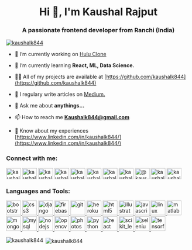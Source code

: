 <h1 align="center">Hi 👋, I'm Kaushal Rajput</h1>
<h3 align="center">A passionate frontend developer from Ranchi (India)</h3>

<p align="left"> <a href="https://github.com/ryo-ma/github-profile-trophy"><img src="https://github-profile-trophy.vercel.app/?username=kaushalk844" alt="kaushalk844" /></a> </p>

- 🔭 I’m currently working on [Hulu Clone](https://github.com/kaushalk844/Hulu-Clone)

- 🌱 I’m currently learning **React, ML, Data Science.**

- 👨‍💻 All of my projects are available at [https://github.com/kaushalk844](https://github.com/kaushalk844)

- 📝 I regulary write articles on [Medium.](Medium.)

- 💬 Ask me about **anythings...**

- 📫 How to reach me **Kaushalk844@gmail.com**

- 📄 Know about my experiences [https://www.linkedin.com/in/kaushalk844/](https://www.linkedin.com/in/kaushalk844/)

<h3 align="left">Connect with me:</h3>
<p align="left">
<a href="https://linkedin.com/in/kaushalk844" target="blank"><img align="center" src="https://cdn.jsdelivr.net/npm/simple-icons@3.0.1/icons/linkedin.svg" alt="kaushalk844" height="30" width="40" /></a>
<a href="https://codesandbox.com/kaushalk844" target="blank"><img align="center" src="https://cdn.jsdelivr.net/npm/simple-icons@3.0.1/icons/codesandbox.svg" alt="kaushalk844" height="30" width="40" /></a>
<a href="https://fb.com/kaushal159357" target="blank"><img align="center" src="https://cdn.jsdelivr.net/npm/simple-icons@3.0.1/icons/facebook.svg" alt="kaushal159357" height="30" width="40" /></a>
<a href="https://instagram.com/kaushalk844" target="blank"><img align="center" src="https://cdn.jsdelivr.net/npm/simple-icons@3.0.1/icons/instagram.svg" alt="kaushalk844" height="30" width="40" /></a>
<a href="https://www.codechef.com/users/kaushalk844" target="blank"><img align="center" src="https://cdn.jsdelivr.net/npm/simple-icons@3.1.0/icons/codechef.svg" alt="kaushalk844" height="30" width="40" /></a>
<a href="https://www.hackerrank.com/kaushalk844" target="blank"><img align="center" src="https://cdn.jsdelivr.net/npm/simple-icons@3.0.1/icons/hackerrank.svg" alt="kaushalk844" height="30" width="40" /></a>
<a href="https://codeforces.com/profile/kaushalk844" target="blank"><img align="center" src="https://cdn.jsdelivr.net/npm/simple-icons@3.0.1/icons/codeforces.svg" alt="kaushalk844" height="30" width="40" /></a>
<a href="https://www.leetcode.com/kaushalk844" target="blank"><img align="center" src="https://cdn.jsdelivr.net/npm/simple-icons@3.0.1/icons/leetcode.svg" alt="kaushalk844" height="30" width="40" /></a>
<a href="https://www.hackerearth.com/@kaushalk844" target="blank"><img align="center" src="https://cdn.jsdelivr.net/npm/simple-icons@3.0.1/icons/hackerearth.svg" alt="@kaushalk844" height="30" width="40" /></a>
<a href="https://auth.geeksforgeeks.org/user/kaushalk844/profile" target="blank"><img align="center" src="https://cdn.jsdelivr.net/npm/simple-icons@3.0.1/icons/geeksforgeeks.svg" alt="kaushalk844/profile" height="30" width="40" /></a>
<a href="https://www.topcoder.com/members/kaushalk844" target="blank"><img align="center" src="https://cdn.jsdelivr.net/npm/simple-icons@3.0.1/icons/topcoder.svg" alt="kaushalk844" height="30" width="40" /></a>
</p>

<h3 align="left">Languages and Tools:</h3>
<p align="left"> <a href="https://getbootstrap.com/" target="_blank"> <img src="https://images.app.goo.gl/q8dF1GubkF2zLAyY7" alt="bootstrap" width="40" height="40"/> </a> <a href="https://www.w3schools.com/css/" target="_blank"> <img src="https://devicons.github.io/devicon/devicon.git/icons/css3/css3-original-wordmark.svg" alt="css3" width="40" height="40"/> </a> <a href="https://www.djangoproject.com/" target="_blank"> <img src="https://devicons.github.io/devicon/devicon.git/icons/django/django-original.svg" alt="django" width="40" height="40"/> </a> <a href="https://firebase.google.com/" target="_blank"> <img src="https://www.vectorlogo.zone/logos/firebase/firebase-icon.svg" alt="firebase" width="40" height="40"/> </a> <a href="https://git-scm.com/" target="_blank"> <img src="https://www.vectorlogo.zone/logos/git-scm/git-scm-icon.svg" alt="git" width="40" height="40"/> </a> <a href="https://heroku.com" target="_blank"> <img src="https://www.vectorlogo.zone/logos/heroku/heroku-icon.svg" alt="heroku" width="40" height="40"/> </a> <a href="https://www.w3.org/html/" target="_blank"> <img src="https://devicons.github.io/devicon/devicon.git/icons/html5/html5-original-wordmark.svg" alt="html5" width="40" height="40"/> </a> <a href="https://www.adobe.com/in/products/illustrator.html" target="_blank"> <img src="https://www.vectorlogo.zone/logos/adobe_illustrator/adobe_illustrator-icon.svg" alt="illustrator" width="40" height="40"/> </a> <a href="https://developer.mozilla.org/en-US/docs/Web/JavaScript" target="_blank"> <img src="https://devicons.github.io/devicon/devicon.git/icons/javascript/javascript-original.svg" alt="javascript" width="40" height="40"/> </a> <a href="https://www.linux.org/" target="_blank"> <img src="https://devicons.github.io/devicon/devicon.git/icons/linux/linux-original.svg" alt="linux" width="40" height="40"/> </a> <a href="https://www.mathworks.com/" target="_blank"> <img src="https://raw.githubusercontent.com/simple-icons/simple-icons/master/icons/mathworks.svg" alt="matlab" width="40" height="40"/> </a> <a href="https://www.mongodb.com/" target="_blank"> <img src="https://devicons.github.io/devicon/devicon.git/icons/mongodb/mongodb-original-wordmark.svg" alt="mongodb" width="40" height="40"/> </a> <a href="https://www.mysql.com/" target="_blank"> <img src="https://devicons.github.io/devicon/devicon.git/icons/mysql/mysql-original-wordmark.svg" alt="mysql" width="40" height="40"/> </a> <a href="https://nodejs.org" target="_blank"> <img src="https://devicons.github.io/devicon/devicon.git/icons/nodejs/nodejs-original-wordmark.svg" alt="nodejs" width="40" height="40"/> </a> <a href="https://opencv.org/" target="_blank"> <img src="https://www.vectorlogo.zone/logos/opencv/opencv-icon.svg" alt="opencv" width="40" height="40"/> </a> <a href="https://www.photoshop.com/en" target="_blank"> <img src="https://devicons.github.io/devicon/devicon.git/icons/photoshop/photoshop-plain.svg" alt="photoshop" width="40" height="40"/> </a> <a href="https://www.python.org" target="_blank"> <img src="https://devicons.github.io/devicon/devicon.git/icons/python/python-original.svg" alt="python" width="40" height="40"/> </a> <a href="https://reactjs.org/" target="_blank"> <img src="https://devicons.github.io/devicon/devicon.git/icons/react/react-original-wordmark.svg" alt="react" width="40" height="40"/> </a> <a href="https://scikit-learn.org/" target="_blank"> <img src="https://upload.wikimedia.org/wikipedia/commons/0/05/Scikit_learn_logo_small.svg" alt="scikit_learn" width="40" height="40"/> </a> <a href="https://www.selenium.dev" target="_blank"> <img src="https://raw.githubusercontent.com/detain/svg-logos/780f25886640cef088af994181646db2f6b1a3f8/svg/selenium-logo.svg" alt="selenium" width="40" height="40"/> </a> <a href="https://www.tensorflow.org" target="_blank"> <img src="https://www.vectorlogo.zone/logos/tensorflow/tensorflow-icon.svg" alt="tensorflow" width="40" height="40"/> </a> </p>

<p><img align="left" src="https://github-readme-stats.vercel.app/api/top-langs?username=kaushalk844&show_icons=true&locale=en&layout=compact" alt="kaushalk844" /></p>

<p>&nbsp;<img align="center" src="https://github-readme-stats.vercel.app/api?username=kaushalk844&show_icons=true&locale=en" alt="kaushalk844" /></p>
